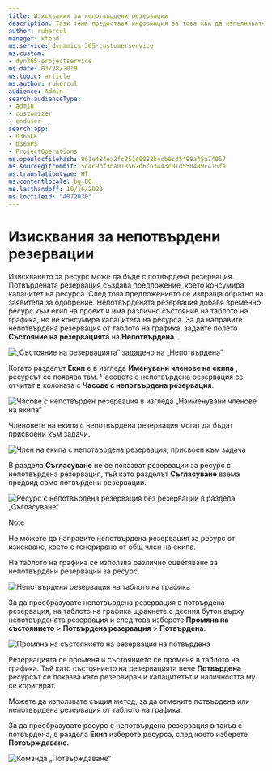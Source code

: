 ```yaml
---
title: Изисквания за непотвърдени резервации
description: Тази тема предоставя информация за това как да изпълнявате изисквания за непотвърдени резервации.
author: ruhercul
manager: kfend
ms.service: dynamics-365-customerservice
ms.custom:
- dyn365-projectservice
ms.date: 03/28/2019
ms.topic: article
ms.author: ruhercul
audience: Admin
search.audienceType:
- admin
- customizer
- enduser
search.app:
- D365CE
- D365PS
- ProjectOperations
ms.openlocfilehash: 861e484ea2fc251e0082b4cb0cd5409a45a74057
ms.sourcegitcommit: 5c4c9bf3ba018562d6cb3443c01d550489c415fa
ms.translationtype: HT
ms.contentlocale: bg-BG
ms.lasthandoff: 10/16/2020
ms.locfileid: "4072030"
---
```

# <a name="soft-book-requirements"></a>Изисквания за непотвърдени резервации

Изискването за ресурс може да бъде с потвърдена резервация. Потвърдената резервация създава предложение, което консумира капацитет на ресурса. След това предложението се изпраща обратно на заявителя за одобрение. Непотвърдената резервация добавя временно ресурс към екип на проект и има различно състояние на таблото на графика, но не консумира капацитета на ресурса. За да направите непотвърдена резервация от таблото на графика, задайте полето **Състояние на резервацията** на **Непотвърдена**.

![„Състояние на резервацията“ зададено на „Непотвърдена”](media/Resource-Management-image77.png)

Когато разделът **Екип** е в изгледа **Именувани членове на екипа** , ресурсът се появява там. Часовете с непотвърдена резервация се отчитат в колоната с **Часове с непотвърдена резервация**.

![Часове с непотвърден резервация в изгледа „Наименувани членове на екипа“](media/Resource-Management-image78.png)

Членовете на екипа с непотвърдена резервация могат да бъдат присвоени към задачи.

![Член на екипа с непотвърдена резервация, присвоен към задача](media/Resource-Management-image79.png)

В раздела **Съгласуване** не се показват резервации за ресурс с непотвърдена резервация, тъй като разделът **Съгласуване** взема предвид само потвърдени резервации.

![Ресурс с непотвърдена резервация без резервации в раздела „Съгласуване“](media/Resource-Management-image80.png)

> [!NOTE]
> Не можете да направите непотвърдена резервация за ресурс от изискване, което е генерирано от общ член на екипа.

На таблото на графика се използва различно оцветяване за непотвърдени резервации за ресурс.

![Непотвърдени резервация на таблото на графика](media/Resource-Management-image81.png)

За да преобразувате непотвърдена резервация в потвърдена резервация, на таблото на графика щракнете с десния бутон върху непотвърдената резервация и след това изберете **Промяна на състоянието** \> **Потвърдена резервация** \> **Потвърдена**.

![Промяна на състоянието на резервация на потвърдена](media/Resource-Management-image82.png)

Резервацията се променя и състоянието се променя в таблото на графика. Тъй като състоянието на резервацията вече **Потвърдена** , ресурсът се показва като резервиран и капацитетът и наличността му се коригират.

Можете да използвате същия метод, за да отмените потвърдена или непотвърдена резервация от таблото на графика.

За да преобразувате ресурс с непотвърдена резервация в такъв с потвърдена, в раздела **Екип** изберете ресурса, след което изберете **Потвърждаване.**

![Команда „Потвърждаване“](media/Resource-Management-image83.png)
